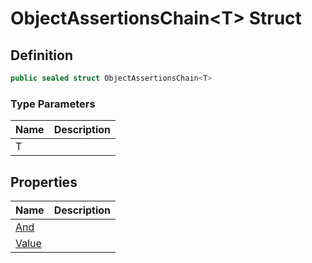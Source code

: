 # ObjectAssertionsChain&lt;T&gt; Struct
## Definition

```c#
public sealed struct ObjectAssertionsChain<T>
```

### Type Parameters

| Name | Description |
| ---- | ----------- |
| T |  |

## Properties

| Name | Description |
| ---- | ----------- |
| [And](MrKWatkins.Assertions.ObjectAssertionsChain-1.And.md) |  |
| [Value](MrKWatkins.Assertions.ObjectAssertionsChain-1.Value.md) |  |

